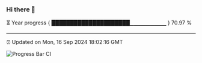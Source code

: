 ### Hi there 👋

⏳ Year progress { █████████████████████▁▁▁▁▁▁▁▁▁ } 70.97 %

---

⏰ Updated on Mon, 16 Sep 2024 18:02:16 GMT

![Progress Bar CI](https://github.com/EinsPommes/EinsPommes/blob/main/.github/workflows/main.yml)
